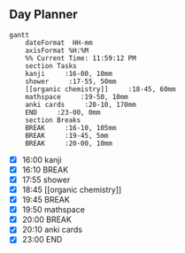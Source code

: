 ## Day Planner
```mermaid
gantt
    dateFormat  HH-mm
    axisFormat %H:%M
    %% Current Time: 11:59:12 PM
    section Tasks
    kanji     :16-00, 10mm
    shower     :17-55, 50mm
    [[organic chemistry]]     :18-45, 60mm
    mathspace     :19-50, 10mm
    anki cards     :20-10, 170mm
    END     :23-00, 0mm
    section Breaks
    BREAK     :16-10, 105mm
    BREAK     :19-45, 5mm
    BREAK     :20-00, 10mm
```

- [x] 16:00 kanji
- [x] 16:10 BREAK
- [x] 17:55 shower
- [x] 18:45 [[organic chemistry]]
- [x] 19:45 BREAK
- [x] 19:50 mathspace
- [x] 20:00 BREAK
- [x] 20:10 anki cards
- [x] 23:00 END